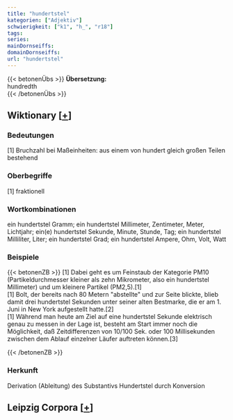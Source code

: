 ```yaml
---
title: "hundertstel"
kategorien: ["Adjektiv"]
schwierigkeit: ["k1", "h_", "r18"]
tags:
series:
mainDornseiffs:
domainDornseiffs:
url: "hundertstel"
---
```


{{< betonenÜbs >}}
**Übersetzung:**  
hundredth  
{{< /betonenÜbs >}}

## Wiktionary [[+](https://de.wiktionary.org/wiki/hundertstel)]

### Bedeutungen
[1] Bruchzahl bei Maßeinheiten: aus einem von hundert gleich großen Teilen bestehend  

### Oberbegriffe
[1] fraktionell  

### Wortkombinationen
ein hundertstel Gramm; ein hundertstel Millimeter, Zentimeter, Meter, Lichtjahr; ein(e) hundertstel Sekunde, Minute, Stunde, Tag; ein hundertstel Milliliter, Liter; ein hundertstel Grad; ein hundertstel Ampere, Ohm, Volt, Watt  

### Beispiele
{{< betonenZB >}}
[1] Dabei geht es um Feinstaub der Kategorie PM10 (Partikeldurchmesser kleiner als zehn Mikrometer, also ein hundertstel Millimeter) und um kleinere Partikel (PM2,5).[1]  
[1] Bolt, der bereits nach 80 Metern "abstellte" und zur Seite blickte, blieb damit drei hundertstel Sekunden unter seiner alten Bestmarke, die er am 1. Juni in New York aufgestellt hatte.[2]  
[1] Während man heute am Ziel auf eine hundertstel Sekunde elektrisch genau zu messen in der Lage ist, besteht am Start immer noch die Möglichkeit, daß Zeitdifferenzen von 10/100 Sek. oder 100 Millisekunden zwischen dem Ablauf einzelner Läufer auftreten können.[3]  

{{< /betonenZB >}}
### Herkunft
Derivation (Ableitung) des Substantivs Hundertstel durch Konversion  


## Leipzig Corpora [[+](https://corpora.uni-leipzig.de/en/res?word=hundertstel&corpusId=deu_newscrawl-public_2018)]

